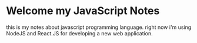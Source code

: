 # Welcome my JavaScript Notes

this is my notes about javascript programming language. right now i'm using NodeJS and React.JS for developing a new web application.
